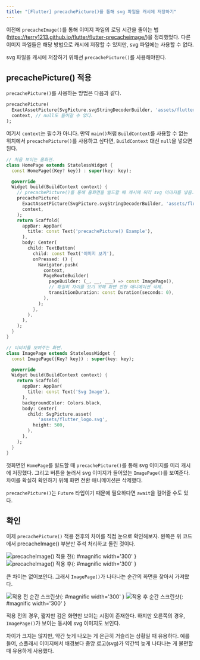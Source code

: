 ```yaml
---
title: "[Flutter] precachePicture()를 통해 svg 파일을 캐시에 저장하기"
---
```


이전에 `precacheImage()`를 통해 이미지 파일의 로딩 시간을 줄이는 법(<https://terry1213.github.io/flutter/flutter-precacheimage/>)을 정리했었다. 다른 이미지 파일들은 해당 방법으로 캐시에 저장할 수 있지만, svg 파일에는 사용할 수 없다.

svg 파일을 캐시에 저장하기 위해선 `precachePicture()`를 사용해야한다.
## precachePicture() 적용

`precachePicture()`를 사용하는 방법은 다음과 같다.

``` dart
precachePicture(
  ExactAssetPicture(SvgPicture.svgStringDecoderBuilder, 'assets/flutter_logo.svg'),
  context, // null도 들어갈 수 있다.
);
```

여기서 `context`는 필수가 아니다. 만약 `main()`처럼 `BuildContext`를 사용할 수 없는 위치에서 `precachePicture()`를 사용하고 싶다면, `BuildContext` 대신 `null`을 넣으면 된다.

``` dart
// 처음 보이는 홈화면.
class HomePage extends StatelessWidget {
  const HomePage({Key? key}) : super(key: key);

  @override
  Widget build(BuildContext context) {
    // precachePicture()를 통해 홈화면을 빌드할 때 캐시에 미리 svg 이미지를 넣음.
    precachePicture(
      ExactAssetPicture(SvgPicture.svgStringDecoderBuilder, 'assets/flutter_logo.svg'),
      context,
    );
    return Scaffold(
      appBar: AppBar(
        title: const Text('precachePicture() Example'),
      ),
      body: Center(
        child: TextButton(
          child: const Text('이미지 보기'),
          onPressed: () {
            Navigator.push(
              context,
              PageRouteBuilder(
                pageBuilder: (_, __, ___) => const ImagePage(),
                // 확실히 차이를 보기 위해 화면 전환 애니메이션 삭제.
                transitionDuration: const Duration(seconds: 0),
              ),
            );
          },
        ),
      ),
    );
  }
}

// 이미지를 보여주는 화면.
class ImagePage extends StatelessWidget {
  const ImagePage({Key? key}) : super(key: key);

  @override
  Widget build(BuildContext context) {
    return Scaffold(
      appBar: AppBar(
        title: const Text('Svg Image'),
      ),
      backgroundColor: Colors.black,
      body: Center(
        child: SvgPicture.asset(
            'assets/flutter_logo.svg',
          height: 500,
        ),
      ),
    );
  }
}
```

첫화면인 `HomePage`를 빌드할 때 `precachePicture()`를 통해 svg 이미지를 미리 캐시에 저장했다. 그리고 버튼을 눌러서 svg 이미지가 들어있는 `ImagePage()`를 보여준다. 차이를 확실히 확인하기 위해 화면 전환 애니메이션은 삭제했다.

`precachePicture()`는 `Future` 타입이기 때문에 필요하다면 `await`을 걸어줄 수도 있다.

## 확인

이제 `precachePicture()` 적용 전후의 차이를 직접 눈으로 확인해보자. 왼쪽은 위 코드에서 precacheImage() 부분만 주석 처리하고 돌린 것이다.

![precacheImage() 적용 전](/assets/flutter/Tip/precachePicture/Example1.gif){: #magnific  width='300' }
![precacheImage() 적용 후](/assets/flutter/Tip/precachePicture/Example2.gif){: #magnific  width='300' }

큰 차이는 없어보인다. 그래서 `ImagePage()`가 나타나는 순간의 화면을 찾아서 가져왔다.

![적용 전 순간 스크린샷](/assets/flutter/Tip/precachePicture/Example3.png){: #magnific  width='300' }
![적용 후  순간 스크린샷](/assets/flutter/Tip/precachePicture/Example4.png){: #magnific  width='300' }

적용 전의 경우, 짧지만 검은 화면만 보이는 시점이 존재한다. 하지만 오른쪽의 경우, `ImagePage()`가 보이는 동시에 svg 이미지도 보인다.

차이가 크지는 않지만, 약간 늦게 나오는 게 은근히 거슬리는 상황일 때 유용하다. 예를 들어, 스플래시 이미지에서 배경보다 중앙 로고(svg)가 약간씩 늦게 나타나는 게 불편할 때 유용하게 사용했다.
